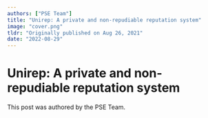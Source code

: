 ```yaml
---
authors: ["PSE Team"]
title: "Unirep: A private and non-repudiable reputation system"
image: "cover.png"
tldr: "Originally published on Aug 26, 2021"
date: "2022-08-29"
---
```


# Unirep: A private and non-repudiable reputation system

This post was authored by the PSE Team.
